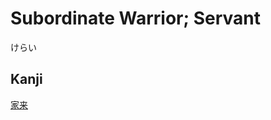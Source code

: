 # Subordinate Warrior; Servant
けらい

## Kanji
[家](../Kanji/kanji-dict/家.md)[来](../Kanji/kanji-dict/来.md)